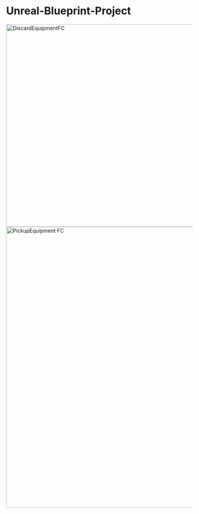 # Unreal-Blueprint-Project
<img width="546" alt="DiscardEquipmentFC" src="https://user-images.githubusercontent.com/59629632/119244268-a5431180-bb3c-11eb-8b90-a024485bc2d8.png">
<img width="758" alt="PickupEquipment FC" src="https://user-images.githubusercontent.com/59629632/119244270-a7a56b80-bb3c-11eb-93c2-5759a20e1d8d.png">
